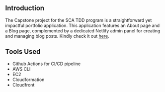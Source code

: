 ## Introduction
The Capstone project for the SCA TDD program is a straightforward yet impactful portfolio application. This application features an About page and a Blog page, complemented by a dedicated Netlify admin panel for creating and managing blog posts. Kindly check it out [here](https://d1hfn5ec46dc1c.cloudfront.net).

## Tools Used
- Github Actions for CI/CD pipeline
- AWS CLI
- EC2
- Cloudformation
- Cloudfront

